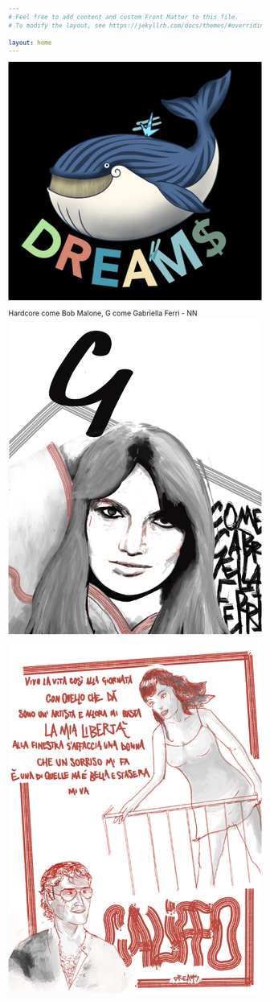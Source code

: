 ```yaml
---
# Feel free to add content and custom Front Matter to this file.
# To modify the layout, see https://jekyllrb.com/docs/themes/#overriding-theme-defaults

layout: home
---
```


![Dreams Whale](/assets/dreams_whale.jpeg)


Hardcore come Bob Malone, G come Gabriella Ferri - NN
![Gabriella Ferri](/assets/G.jpeg)


![Franco Califano](/assets/califfo.png)
